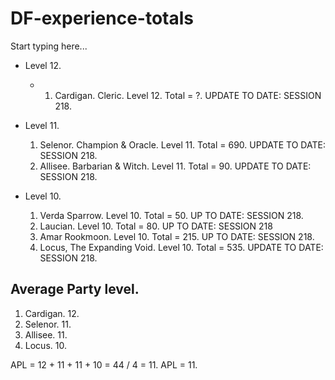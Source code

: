 # DF-experience-totals

Start typing here...

- Level 12.
  - 1. Cardigan. Cleric. Level 12. Total = ?. UPDATE TO DATE: SESSION 218.

- Level 11.
  1. Selenor. Champion & Oracle. Level 11. Total = 690. UPDATE TO DATE: SESSION 218.
  2. Allisee. Barbarian & Witch. Level 11. Total = 90. UPDATE TO DATE: SESSION 218.

- Level 10.
  1. Verda Sparrow. Level 10. Total = 50. UP TO DATE: SESSION 218.
  2. Laucian. Level 10. Total = 80. UP TO DATE: SESSION 218
  3. Amar Rookmoon. Level 10. Total = 215. UP TO DATE: SESSION 218.
  4. Locus, The Expanding Void. Level 10. Total = 535. UPDATE TO DATE: SESSION 218.

## Average Party level.

1. Cardigan. 12.
2. Selenor. 11.
3. Allisee. 11.
4. Locus. 10.

APL = 12 + 11 + 11 + 10 = 44 / 4 = 11.
APL = 11.
